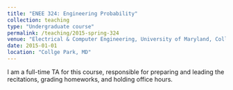 ```yaml
---
title: "ENEE 324: Engineering Probability"
collection: teaching
type: "Undergraduate course"
permalink: /teaching/2015-spring-324
venue: "Electrical & Computer Engineering, University of Maryland, Collge Park"
date: 2015-01-01
location: "Collge Park, MD"
---
```


I am a full-time TA for this course, responsible for preparing and leading the recitations, grading homeworks, and holding office hours.